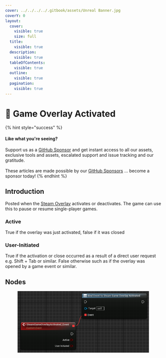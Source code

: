 ```yaml
---
cover: ../../../../.gitbook/assets/Unreal Banner.jpg
coverY: 0
layout:
  cover:
    visible: true
    size: full
  title:
    visible: true
  description:
    visible: true
  tableOfContents:
    visible: true
  outline:
    visible: true
  pagination:
    visible: true
---
```


# 🔻 Game Overlay Activated

{% hint style="success" %}
#### Like what you're seeing?

Support us as a [GitHub Sponsor](../../../../where-to-buy/become-a-sponsor.md) and get instant access to all our assets, exclusive tools and assets, escalated support and issue tracking and our gratitude.\
\
These articles are made possible by our [GitHub Sponsors](../../../../where-to-buy/become-a-sponsor.md) ... become a sponsor today!
{% endhint %}

## Introduction

Posted when the [Steam Overlay](https://partner.steamgames.com/doc/features/overlay) activates or deactivates. The game can use this to pause or resume single-player games.

### Active

True if the overlay was just activated, false if it was closed

### User-Initiated

True if the activation or close occurred as a result of a direct user request e.g. Shift + Tab or similar. False otherwise such as if the overlay was opened by a game event or similar.

## Nodes

<figure><img src="../../../../.gitbook/assets/image (26) (1) (1).png" alt=""><figcaption></figcaption></figure>
